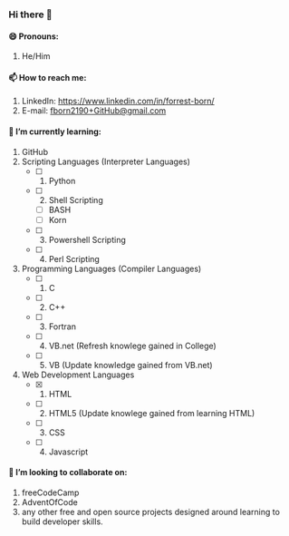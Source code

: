 ### Hi there 👋

<!--
**forrest-born/Forrest-Born** is a ✨ _special_ ✨ repository because its `README.md` (this file) appears on your GitHub profile.

Here are some ideas to get you started:

- 🔭 I’m currently working on ...
- 🌱 I’m currently learning ...
- 👯 I’m looking to collaborate on ...
- 🤔 I’m looking for help with ...
- 💬 Ask me about ...
- 📫 How to reach me: ...
- 😄 Pronouns: ...
- ⚡ Fun fact: ...
-->

#### 😄 Pronouns:  
1. He/Him
#### 📫 How to reach me:  
1. LinkedIn: https://www.linkedin.com/in/forrest-born/  
2. E-mail: fborn2190+GitHub@gmail.com
#### 🌱 I’m currently learning:  
1. GitHub  
2. Scripting Languages (Interpreter Languages)  
    - [ ] 1. Python  
    - [ ] 2. Shell Scripting  
      - [ ] BASH  
      - [ ] Korn  
    - [ ] 3. Powershell Scripting  
    - [ ] 4. Perl Scripting  
3. Programming Languages (Compiler Languages)  
    - [ ] 1. C  
    - [ ] 2. C++  
    - [ ] 3. Fortran  
    - [ ] 4. VB.net (Refresh knowlege gained in College)
    - [ ] 5. VB (Update knowledge gained from VB.net)
4. Web Development Languages
    - [X] 1. HTML
    - [ ] 2. HTML5 (Update knowlege gained from learning HTML)
    - [ ] 3. CSS
    - [ ] 4. Javascript
#### 👯 I’m looking to collaborate on:  
1. freeCodeCamp  
2. AdventOfCode  
3. any other free and open source projects designed around learning to build developer skills.
